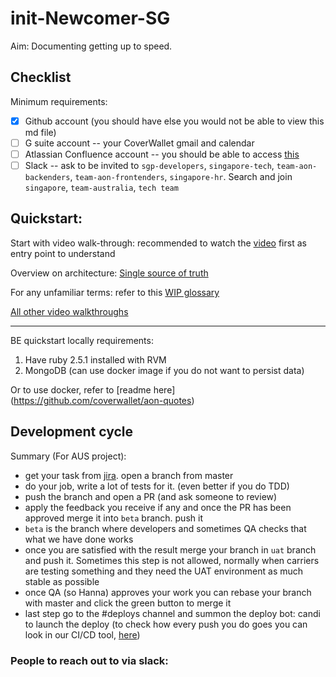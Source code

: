 # init-Newcomer-SG

Aim: Documenting getting up to speed.

## Checklist

Minimum requirements:
- [x] Github account (you should have else you would not be able to view this md file)
- [ ] G suite account -- your CoverWallet gmail and calendar
- [ ] Atlassian Confluence account -- you should be able to access [this](https://coverwallet.atlassian.net/wiki/spaces/TECH/overview)
- [ ] Slack -- ask to be invited to `sgp-developers`, `singapore-tech`, `team-aon-backenders`, `team-aon-frontenders`, `singapore-hr`. Search and join `singapore`, `team-australia`, `tech team`

## Quickstart:

Start with video walk-through: 
recommended to watch the [video](https://drive.google.com/file/d/1dF6qiQW4OEI6gnVGh5m4-b99ZBF-vKEH/view) first as entry point to understand

Overview on architecture:
[Single source of truth](https://coverwallet.atlassian.net/wiki/spaces/AON/pages/2324529185/Australia+technical+Overview)

For any unfamiliar terms:
refer to this [WIP glossary](https://coverwallet.atlassian.net/wiki/spaces/AON/pages/2686779454/Basic+AUS+glossary)

[All other video walkthroughs](https://drive.google.com/drive/folders/1RPiGurBoze4UPhXh7BNZTOn5gtKH713Y)

---

BE quickstart locally requirements:
1. Have ruby 2.5.1 installed with RVM
2. MongoDB (can use docker image if you do not want to persist data)

Or to use docker, refer to [readme here] (https://github.com/coverwallet/aon-quotes)

## Development cycle

Summary (For AUS project):
- get your task from [jira](https://coverwallet.atlassian.net/secure/RapidBoard.jspa?rapidView=120&projectKey=AONC#). open a branch from master
- do your job, write a lot of tests for it. (even better if you do TDD)
- push the branch and open a PR (and ask someone to review)
- apply the feedback you receive if any and once the PR has been approved merge it into `beta` branch. push it
- `beta` is the branch where developers and sometimes QA checks that what we have done works
- once you are satisfied with the result merge your branch in `uat` branch and push it. Sometimes this step is not allowed, normally when carriers are testing something and they need the UAT environment as much stable as possible
- once QA (so Hanna) approves your work you can rebase your branch with master and click the green button to merge it
- last step go to the #deploys channel and summon the deploy bot: candi to launch the deploy (to check how every push you do goes you can look in our CI/CD tool, [here](https://app.circleci.com/pipelines/github/coverwallet/aon-quotes))


### People to reach out to via slack:
